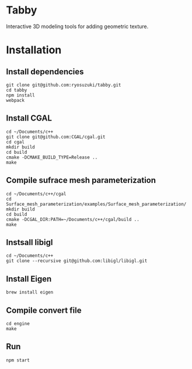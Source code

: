 # Tabby
Interactive 3D modeling tools for adding geometric texture.

# Installation
## Install dependencies
```
git clone git@github.com:ryosuzuki/tabby.git
cd tabby
npm install
webpack
```

## Install CGAL
```
cd ~/Documents/c++
git clone git@github.com:CGAL/cgal.git
cd cgal
mkdir build
cd build
cmake -DCMAKE_BUILD_TYPE=Release ..
make
```

## Compile sufrace mesh parameterization
```
cd ~/Documents/c++/cgal
cd Surface_mesh_parameterization/examples/Surface_mesh_parameterization/
mkdir build
cd build
cmake -DCGAL_DIR:PATH=~/Documents/c++/cgal/build ..
make
```

## Instsall libigl
```
cd ~/Documents/c++
git clone --recursive git@github.com:libigl/libigl.git
```

## Install Eigen
```
brew install eigen
```

## Compile convert file
```
cd engine
make
```


## Run
```
npm start
```

